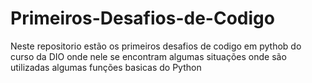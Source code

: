 # Primeiros-Desafios-de-Codigo
Neste repositorio estão os primeiros desafios de codigo em pythob do curso da DIO onde nele se encontram algumas situações onde são utilizadas algumas funções basicas do Python
